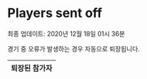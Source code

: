 # Players sent off
최종 업데이트: 2020년 12월 18일 01시 36분


경기 중 오류가 발생하는 경우 자동으로 퇴장됩니다.


| 퇴장된 참가자 |
|:---:|
